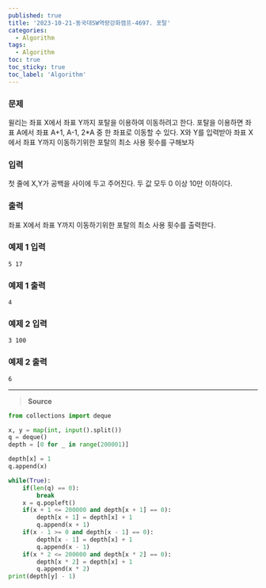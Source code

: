 ```yaml
---
published: true
title: '2023-10-21-동국대SW역량강화캠프-4697. 포탈'
categories:
  - Algorithm
tags:
  - Algorithm
toc: true
toc_sticky: true
toc_label: 'Algorithm'
---
```


### **문제**

윌리는 좌표 X에서 좌표 Y까지 포탈을 이용하여 이동하려고 한다.
포탈을 이용하면 좌표 A에서 좌표 A+1, A-1, 2\*A 중 한 좌표로 이동할 수 있다.
X와 Y를 입력받아 좌표 X에서 좌표 Y까지 이동하기위한 포탈의 최소 사용 횟수를 구해보자

### **입력**

첫 줄에 X,Y가 공백을 사이에 두고 주어진다. 두 값 모두 0 이상 10만 이하이다.

### **출력**

좌표 X에서 좌표 Y까지 이동하기위한 포탈의 최소 사용 횟수를 출력한다.

### **예제 1 입력**

```
5 17
```

### **예제 1 출력**

```
4
```

### **예제 2 입력**

```
3 100
```

### **예제 2 출력**

```
6
```

---

> **Source**

```python
from collections import deque

x, y = map(int, input().split())
q = deque()
depth = [0 for _ in range(200001)]

depth[x] = 1
q.append(x)

while(True):
	if(len(q) == 0):
		break
	x = q.popleft()
	if(x + 1 <= 200000 and depth[x + 1] == 0):
		depth[x + 1] = depth[x] + 1
		q.append(x + 1)
	if(x - 1 >= 0 and depth[x - 1] == 0):
		depth[x - 1] = depth[x] + 1
		q.append(x - 1)
	if(x * 2 <= 200000 and depth[x * 2] == 0):
		depth[x * 2] = depth[x] + 1
		q.append(x * 2)
print(depth[y] - 1)
```
